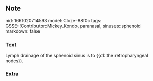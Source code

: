 ## Note
nid: 1661020714593
model: Cloze-88f0c
tags: GSSE::!Contributor::Mickey_Kondo, paranasal, sinuses::sphenoid
markdown: false

### Text
Lymph drainage of the sphenoid sinus is to {{c1::the retropharyngeal nodes}}.

### Extra

